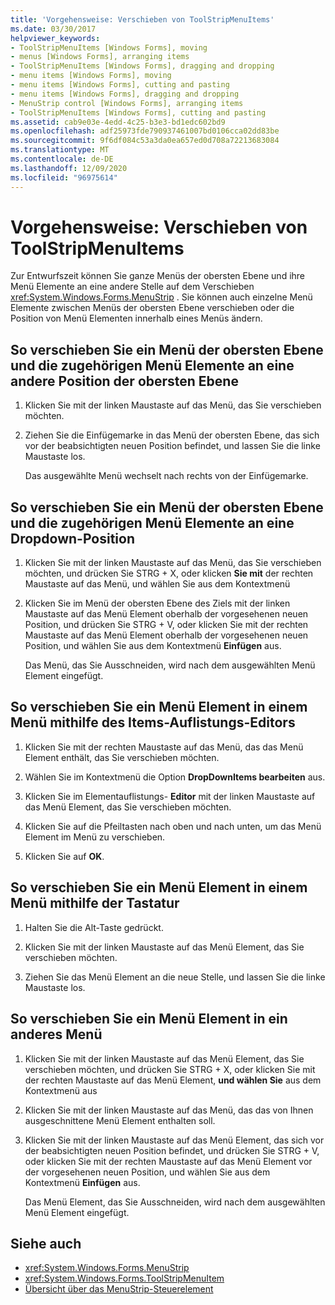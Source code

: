 ```yaml
---
title: 'Vorgehensweise: Verschieben von ToolStripMenuItems'
ms.date: 03/30/2017
helpviewer_keywords:
- ToolStripMenuItems [Windows Forms], moving
- menus [Windows Forms], arranging items
- ToolStripMenuItems [Windows Forms], dragging and dropping
- menu items [Windows Forms], moving
- menu items [Windows Forms], cutting and pasting
- menu items [Windows Forms], dragging and dropping
- MenuStrip control [Windows Forms], arranging items
- ToolStripMenuItems [Windows Forms], cutting and pasting
ms.assetid: cab9e03e-4edd-4c25-b3e3-bd1edc602bd9
ms.openlocfilehash: adf25973fde790937461007bd0106cca02dd83be
ms.sourcegitcommit: 9f6df084c53a3da0ea657ed0d708a72213683084
ms.translationtype: MT
ms.contentlocale: de-DE
ms.lasthandoff: 12/09/2020
ms.locfileid: "96975614"
---
```

# <a name="how-to-move-toolstripmenuitems"></a>Vorgehensweise: Verschieben von ToolStripMenuItems
Zur Entwurfszeit können Sie ganze Menüs der obersten Ebene und ihre Menü Elemente an eine andere Stelle auf dem Verschieben <xref:System.Windows.Forms.MenuStrip> . Sie können auch einzelne Menü Elemente zwischen Menüs der obersten Ebene verschieben oder die Position von Menü Elementen innerhalb eines Menüs ändern.

## <a name="to-move-a-top-level-menu-and-its-menu-items-to-another-top-level-location"></a>So verschieben Sie ein Menü der obersten Ebene und die zugehörigen Menü Elemente an eine andere Position der obersten Ebene

1. Klicken Sie mit der linken Maustaste auf das Menü, das Sie verschieben möchten.

2. Ziehen Sie die Einfügemarke in das Menü der obersten Ebene, das sich vor der beabsichtigten neuen Position befindet, und lassen Sie die linke Maustaste los.

     Das ausgewählte Menü wechselt nach rechts von der Einfügemarke.

## <a name="to-move-a-top-level-menu-and-its-menu-items-to-a-drop-down-location"></a>So verschieben Sie ein Menü der obersten Ebene und die zugehörigen Menü Elemente an eine Dropdown-Position

1. Klicken Sie mit der linken Maustaste auf das Menü, das Sie verschieben möchten, und drücken Sie STRG + X, oder klicken **Sie mit** der rechten Maustaste auf das Menü, und wählen Sie aus dem Kontextmenü

2. Klicken Sie im Menü der obersten Ebene des Ziels mit der linken Maustaste auf das Menü Element oberhalb der vorgesehenen neuen Position, und drücken Sie STRG + V, oder klicken Sie mit der rechten Maustaste auf das Menü Element oberhalb der vorgesehenen neuen Position, und wählen Sie aus dem Kontextmenü **Einfügen** aus.

     Das Menü, das Sie Ausschneiden, wird nach dem ausgewählten Menü Element eingefügt.

## <a name="to-move-a-menu-item-within-a-menu-using-the-items-collection-editor"></a>So verschieben Sie ein Menü Element in einem Menü mithilfe des Items-Auflistungs-Editors

1. Klicken Sie mit der rechten Maustaste auf das Menü, das das Menü Element enthält, das Sie verschieben möchten.

2. Wählen Sie im Kontextmenü die Option **DropDownItems bearbeiten** aus.

3. Klicken Sie im Elementauflistungs- **Editor** mit der linken Maustaste auf das Menü Element, das Sie verschieben möchten.

4. Klicken Sie auf die Pfeiltasten nach oben und nach unten, um das Menü Element im Menü zu verschieben.

5. Klicken Sie auf **OK**.

## <a name="to-move-a-menu-item-within-a-menu-using-the-keyboard"></a>So verschieben Sie ein Menü Element in einem Menü mithilfe der Tastatur

1. Halten Sie die Alt-Taste gedrückt.

2. Klicken Sie mit der linken Maustaste auf das Menü Element, das Sie verschieben möchten.

3. Ziehen Sie das Menü Element an die neue Stelle, und lassen Sie die linke Maustaste los.

## <a name="to-move-a-menu-item-to-another-menu"></a>So verschieben Sie ein Menü Element in ein anderes Menü

1. Klicken Sie mit der linken Maustaste auf das Menü Element, das Sie verschieben möchten, und drücken Sie STRG + X, oder klicken Sie mit der rechten Maustaste auf das Menü Element, **und wählen Sie** aus dem Kontextmenü aus

2. Klicken Sie mit der linken Maustaste auf das Menü, das das von Ihnen ausgeschnittene Menü Element enthalten soll.

3. Klicken Sie mit der linken Maustaste auf das Menü Element, das sich vor der beabsichtigten neuen Position befindet, und drücken Sie STRG + V, oder klicken Sie mit der rechten Maustaste auf das Menü Element vor der vorgesehenen neuen Position, und wählen Sie aus dem Kontextmenü **Einfügen** aus.

     Das Menü Element, das Sie Ausschneiden, wird nach dem ausgewählten Menü Element eingefügt.

## <a name="see-also"></a>Siehe auch

- <xref:System.Windows.Forms.MenuStrip>
- <xref:System.Windows.Forms.ToolStripMenuItem>
- [Übersicht über das MenuStrip-Steuerelement](menustrip-control-overview-windows-forms.md)
